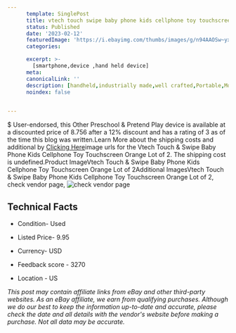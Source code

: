 ```yaml
---
      template: SinglePost
      title: vtech touch swipe baby phone kids cellphone toy touchscreen orange lot of 2
      status: Published
      date: '2023-02-12'
      featuredImage: 'https://i.ebayimg.com/thumbs/images/g/n94AAOSw~yxhYema/s-l225.jpg'
      categories: 

      excerpt: >-
        [smartphone,device ,hand held device]
      meta:
      canonicalLink: ''
      description: [handheld,industrially made,well crafted,Portable,Mobile,Compact,Convenient,Lightweight,Maneuverable,Man-portable,Miniature,Carriable,Hand-held,Light,Holdable,Transportable,Mobile device,Pocket-sized,On-the-go,Wireless,Cordless,Compact size,Convenient size, smartphone,device ,hand held device]
      noindex: false

        
---
```

$
    User-endorsed, this Other Preschool & Pretend Play device is available at a discounted price of 8.756 after a 12% discount and has a rating of 3 as of the time this blog was written.Learn More about the shipping costs and additional by [Clicking Here](https://www.ebay.com/itm/195154184767?hash=item2d70188a3f%3Ag%3An94AAOSw%7EyxhYema&mkevt=1&mkcid=1&mkrid=711-53200-19255-0&campid=%253CePNCampaignId%253E&customid=%253CreferenceId%253E&toolid=10049)image urls for the Vtech Touch & Swipe Baby Phone Kids Cellphone Toy Touchscreen Orange Lot of 2. The shipping cost is undefined.Product ImageVtech Touch & Swipe Baby Phone Kids Cellphone Toy Touchscreen Orange Lot of 2Additional ImagesVtech Touch & Swipe Baby Phone Kids Cellphone Toy Touchscreen Orange Lot of 2, check vendor page, ![check vendor page](https://origin-galleryplus.ebayimg.com/ws/web/195154184767_2_0_1/225x225.jpg,https://origin-galleryplus.ebayimg.com/ws/web/195154184767_3_0_1/225x225.jpg,https://origin-galleryplus.ebayimg.com/ws/web/195154184767_4_0_1/225x225.jpg,https://origin-galleryplus.ebayimg.com/ws/web/195154184767_5_0_1/225x225.jpg,https://origin-galleryplus.ebayimg.com/ws/web/195154184767_6_0_1/225x225.jpg,https://origin-galleryplus.ebayimg.com/ws/web/195154184767_7_0_1/225x225.jpg,https://origin-galleryplus.ebayimg.com/ws/web/195154184767_8_0_1/225x225.jpg,https://origin-galleryplus.ebayimg.com/ws/web/195154184767_9_0_1/225x225.jpg,https://origin-galleryplus.ebayimg.com/ws/web/195154184767_10_0_1/225x225.jpg)
    
    

 ## Technical Facts 



     
      

 - Condition- Used 


      

 - Listed Price- 9.95 


      

 - Currency- USD 


      

 - Feedback score - 3270 


      

 - Location - US 


      
      

 *_This post may contain affiliate links from eBay and other third-party websites. As an eBay affiliate, we earn from qualifying purchases. Although we do our best to keep the information up-to-date and accurate, please check the date and all details with the vendor's website before making a purchase. Not all data may be accurate._*



    
    
    
    
    